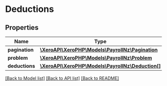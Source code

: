 # Deductions

## Properties
Name | Type | Description | Notes
------------ | ------------- | ------------- | -------------
**pagination** | [**\XeroAPI\XeroPHP\Models\PayrollNz\Pagination**](Pagination.md) |  | [optional] 
**problem** | [**\XeroAPI\XeroPHP\Models\PayrollNz\Problem**](Problem.md) |  | [optional] 
**deductions** | [**\XeroAPI\XeroPHP\Models\PayrollNz\Deduction[]**](Deduction.md) |  | [optional] 

[[Back to Model list]](../README.md#documentation-for-models) [[Back to API list]](../README.md#documentation-for-api-endpoints) [[Back to README]](../README.md)


